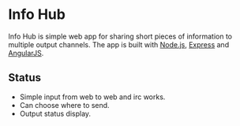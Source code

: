 # Info Hub

Info Hub is simple web app for sharing short pieces of information to multiple output channels.
The app is built with [Node.js](http://nodejs.org), [Express](http://expressjs.com/) and
[AngularJS](http://angularjs.org/).

## Status

* Simple input from web to web and irc works.
* Can choose where to send.
* Output status display.